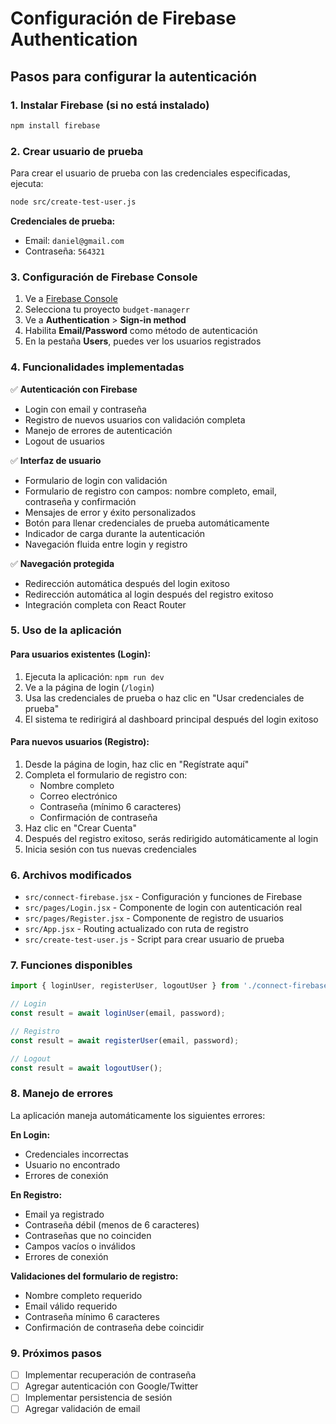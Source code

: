 # Configuración de Firebase Authentication

## Pasos para configurar la autenticación

### 1. Instalar Firebase (si no está instalado)
```bash
npm install firebase
```

### 2. Crear usuario de prueba
Para crear el usuario de prueba con las credenciales especificadas, ejecuta:

```bash
node src/create-test-user.js
```

**Credenciales de prueba:**
- Email: `daniel@gmail.com`
- Contraseña: `564321`

### 3. Configuración de Firebase Console

1. Ve a [Firebase Console](https://console.firebase.google.com/)
2. Selecciona tu proyecto `budget-managerr`
3. Ve a **Authentication** > **Sign-in method**
4. Habilita **Email/Password** como método de autenticación
5. En la pestaña **Users**, puedes ver los usuarios registrados

### 4. Funcionalidades implementadas

✅ **Autenticación con Firebase**
- Login con email y contraseña
- Registro de nuevos usuarios con validación completa
- Manejo de errores de autenticación
- Logout de usuarios

✅ **Interfaz de usuario**
- Formulario de login con validación
- Formulario de registro con campos: nombre completo, email, contraseña y confirmación
- Mensajes de error y éxito personalizados
- Botón para llenar credenciales de prueba automáticamente
- Indicador de carga durante la autenticación
- Navegación fluida entre login y registro

✅ **Navegación protegida**
- Redirección automática después del login exitoso
- Redirección automática al login después del registro exitoso
- Integración completa con React Router

### 5. Uso de la aplicación

#### **Para usuarios existentes (Login):**
1. Ejecuta la aplicación: `npm run dev`
2. Ve a la página de login (`/login`)
3. Usa las credenciales de prueba o haz clic en "Usar credenciales de prueba"
4. El sistema te redirigirá al dashboard principal después del login exitoso

#### **Para nuevos usuarios (Registro):**
1. Desde la página de login, haz clic en "Regístrate aquí"
2. Completa el formulario de registro con:
   - Nombre completo
   - Correo electrónico
   - Contraseña (mínimo 6 caracteres)
   - Confirmación de contraseña
3. Haz clic en "Crear Cuenta"
4. Después del registro exitoso, serás redirigido automáticamente al login
5. Inicia sesión con tus nuevas credenciales

### 6. Archivos modificados

- `src/connect-firebase.jsx` - Configuración y funciones de Firebase
- `src/pages/Login.jsx` - Componente de login con autenticación real
- `src/pages/Register.jsx` - Componente de registro de usuarios
- `src/App.jsx` - Routing actualizado con ruta de registro
- `src/create-test-user.js` - Script para crear usuario de prueba

### 7. Funciones disponibles

```javascript
import { loginUser, registerUser, logoutUser } from './connect-firebase';

// Login
const result = await loginUser(email, password);

// Registro
const result = await registerUser(email, password);

// Logout
const result = await logoutUser();
```

### 8. Manejo de errores

La aplicación maneja automáticamente los siguientes errores:

**En Login:**
- Credenciales incorrectas
- Usuario no encontrado
- Errores de conexión

**En Registro:**
- Email ya registrado
- Contraseña débil (menos de 6 caracteres)
- Contraseñas que no coinciden
- Campos vacíos o inválidos
- Errores de conexión

**Validaciones del formulario de registro:**
- Nombre completo requerido
- Email válido requerido
- Contraseña mínimo 6 caracteres
- Confirmación de contraseña debe coincidir

### 9. Próximos pasos

- [ ] Implementar recuperación de contraseña
- [ ] Agregar autenticación con Google/Twitter
- [ ] Implementar persistencia de sesión
- [ ] Agregar validación de email
